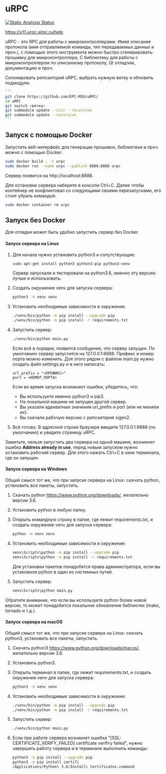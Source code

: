 # uRPC

[![Static Analysis Status](https://github.com/epc-msu/urpc/workflows/Linter/badge.svg)](https://github.com/epc-msu/urpc/actions?workflow=Linter)

https://v11.urpc.ximc.ru/help

uRPC - это RPC для работы с микроконтроллерами. Имея описание протокола (имя отправляемой команды, тип передаваемых данных и проч.), с помощью этого инструмента можно быстро сгенерировать: прошивку для микроконтроллера, C библиотеку для работы с микроконтроллером по описанному протоколу, Qt отладчик, документацию и проч.

Склонировать репозиторий uRPC, выбрать нужную ветку  и обновить подмодули:

~~~bash
```
git clone https://github.com/EPC-MSU/uRPC/
cd uRPC
git switch <ветка>
git submodule update --init --recursive
git submodule update --recursive
```
~~~

## Запуск c помощью Docker

Запустить веб-интерфейс для генерации прошивок, библиотеки и проч. можно с помощью Docker:

```bash
sudo docker build . -t urpc
sudo docker run --name urpc --publish 8888:8888 urpc
```

Сервер появится на http://localhost:8888.

Для остановки сервера наберите в консоли Ctrl+C.
Далее чтобы контейнер не конфликтовал со следующими своими перезапусками, его стоит убрать командой:

```bash
sudo docker container rm urpc
```

## Запуск без Docker

Для отладки может быть удобно запустить сервер без Docker.

#### Запуск сервера на Linux

1. Для начала нужно установить python3 и сопутствующие:

   ```bash
   sudo apt-get install python3 python3-pip python3-venv
   ```
   
   Сервер запускали и тестировали на python3.6, именно эту версию лучше и использовать.

2. Создать окружение venv для запуска сервера:

   ```bash
   python3 -m venv venv
   ```

3. Установить необходимые зависимости в окружение:

   ```bash
   ./venv/bin/python -m pip install --upgrade pip
   ./venv/bin/python -m pip install -r requirements.txt
   ```

4. Запустить сервер:

   ```bash
   ./venv/bin/python main.py
   ```

   Если всё в порядке, появится сообщение, что сервер запущен. По умолчанию сервер запустится на 127.0.0.1:8888. Префикс и номер порта можно изменить. Для этого рядом с файлом main.py нужно создать файл settings.py и в него написать:

   ```
   url_prefix = "<ПРЕФИКС>"
   port = <НОМЕР_ПОРТА>
   ```
   
   Если во время запуска возникают ошибки, убедитесь, что:
   
   - Вы используете именно python3 и pip3.
   - На локальной машине не запущен другой сервер.
   - Вы указали адекватные значения url_prefix и port (или не меняли их).
   - Вы скачали рабочую версию с репозитория xigen2.
   
5. Всё готово. В адресной строке браузере введите 127.0.0.1:8888 (по умолчанию) и увидите страницу uRPC.

Заметьте, нельзя запустить два сервера на одной машине, возникнет ошибка **Address already in use**, перед новым запуском нужно остановить рабочий сервер. Для этого нажать Ctrl+C в окне терминала, где он запущен.

#### Запуск сервера на Windows

Общий смысл тот же, что при запуске сервера на Linux: скачать python, установить все пакеты, запустить.

1. Скачать python https://www.python.org/downloads/, желательно версии 3.6.

2. Установить python в любую папку.

3. Открыть командную строку в папке, где лежит requirements.txt, и создать окружение venv для запуска сервера:

   ```bash
   python -m venv venv
   ```

4. Установить необходимые зависимости в окружение:

   ```bash
   venv\Scripts\python -m pip install --upgrade pip
   venv\Scripts\python -m pip install -r requirements.txt
   ```

   Для установки пакетов понадобятся права администратора, если вы установили python в один из системных путей.

5. Запустить сервер:

   ```bash
   venv\Scripts\python main.py
   ```

Обратите внимание, что если вы используете python более новой версии, то может понадобится локальное обновление библиотек (mako, tornado и т.д.).

#### Запуск сервера на macOS

Общий смысл тот же, что при запуске сервера на Linux: скачать python3, установить все пакеты, запустить.

1. Скачать python3 https://www.python.org/downloads/macos/, желательно версии 3.6.

2. Установить python3.

3. Открыть терминал в папке, где лежит requirements.txt, и создать окружение venv для запуска сервера:

   ```bash
   python3 -m venv venv
   ```

4. Установить необходимые зависимости в окружение:

   ```bash
   ./venv/bin/python -m pip install --upgrade pip
   ./venv/bin/python -m pip install -r requirements.txt
   ```

5. Запустить сервер:

   ```bash
   ./venv/bin/python main.py
   ```

6. Если при работе сервера возникнет ошибка "[SSL: CERTIFICATE_VERIFY_FAILED] certificate verifiry failed", нужно завершить работу сервера и в терминале выполнить команды:

   ```bash
   python3 -m pip install --upgrade pip
   python3 -m pip install certifi
   /Applications/Python\ 3.6/Install\ Certificates.command
   ```

